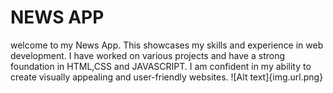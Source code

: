 # **NEWS APP**
welcome to my News App. This showcases my skills
and experience in web development. I have worked on various projects
and have a strong foundation in HTML,CSS and JAVASCRIPT. I am confident in my 
ability to create visually appealing and user-friendly websites.
![Alt text]{img.url.png}